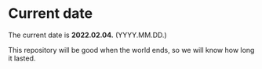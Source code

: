 # Current date

The current date is **2022.02.04.** (YYYY.MM.DD.)

This repository will be good when the world ends, so we will know how long it lasted.